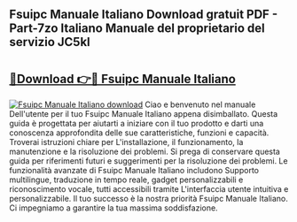 ## Fsuipc Manuale Italiano Download gratuit PDF - Part-7zo Italiano Manuale del proprietario del servizio JC5kl

# <h2><a href="http://dfabil.blite.top/?on=Fsuipc+Manuale+Italiano">🔗Download 👉🔴 Fsuipc Manuale Italiano</a></h2>

[![Fsuipc Manuale Italiano download](https://i.imgur.com/lujVjoI.png)](http://dfabil.blite.top/?on=Fsuipc+Manuale+Italiano)
Ciao e benvenuto nel manuale Dell'utente per il tuo Fsuipc Manuale Italiano appena disimballato. Questa guida è progettata per aiutarti a iniziare con il tuo prodotto e darti una conoscenza approfondita delle sue caratteristiche, funzioni e capacità. Troverai istruzioni chiare per L'installazione, il funzionamento, la manutenzione e la risoluzione dei problemi. Si prega di conservare questa guida per riferimenti futuri e suggerimenti per la risoluzione dei problemi. Le funzionalità avanzate di Fsuipc Manuale Italiano includono Supporto multilingue, traduzione in tempo reale, gadget personalizzabili e riconoscimento vocale, tutti accessibili tramite L'interfaccia utente intuitiva e personalizzabile. Il tuo successo è la nostra priorità Fsuipc Manuale Italiano. Ci impegniamo a garantire la tua massima soddisfazione.

